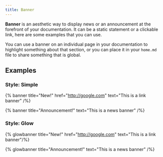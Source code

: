 ```yaml
---
title: Banner
---
```


**Banner** is an aesthetic way to display news or an announcement at the forefront of your documentation. It can be a static statement or a clickable link, here are some examples that you can use.

You can use a banner on an individual page in your documentation to highlight something about that section, or you can place it in your `home.md` file to share something that is global.

## Examples

### Style: Simple

{% banner title="New!" href="http://google.com" text="This is a link banner" /%}

{% banner title="Announcement!" text="This is a news banner" /%}

### Style: Glow

{% glowbanner title="New!" href="http://google.com" text="This is a link banner"/%}

{% glowbanner title="Announcement!" text="This is a news banner" /%}
